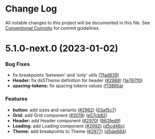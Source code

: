 # Change Log

All notable changes to this project will be documented in this file.
See [Conventional Commits](https://conventionalcommits.org) for commit guidelines.

# 5.1.0-next.0 (2023-01-02)

### Bug Fixes

- fix breakpoints 'between' and 'only' utils ([7fad839](https://github.com/lumada-design/hv-uikit-react/commit/7fad839873871d3f739340fe148e4888cffe6c42))
- **Header:** fix ds5Theme definition for header ([#2988](https://github.com/lumada-design/hv-uikit-react/issues/2988)) ([1e767f0](https://github.com/lumada-design/hv-uikit-react/commit/1e767f061175c80796e2a64046ee7f306299ebf8))
- **spacing-tokens:** fix spacing tokens values ([f13865a](https://github.com/lumada-design/hv-uikit-react/commit/f13865aa6413488e05984dfde704b6a1e2dcce93))

### Features

- **button:** add sizes and variants ([#2962](https://github.com/lumada-design/hv-uikit-react/issues/2962)) ([03af5c7](https://github.com/lumada-design/hv-uikit-react/commit/03af5c78e8634aa7af04cb870048b3f16cffaa95))
- **Grid:** add Grid component ([#3019](https://github.com/lumada-design/hv-uikit-react/issues/3019)) ([e57cb82](https://github.com/lumada-design/hv-uikit-react/commit/e57cb82df6495a42f1d19cfac39a99158283f301))
- **Header:** add Header component ([#2970](https://github.com/lumada-design/hv-uikit-react/issues/2970)) ([663fed9](https://github.com/lumada-design/hv-uikit-react/commit/663fed9dd216c113642e0f7e6932edcca000093c))
- **Loading:** add Loading component ([#2992](https://github.com/lumada-design/hv-uikit-react/issues/2992)) ([d5cd46c](https://github.com/lumada-design/hv-uikit-react/commit/d5cd46c290f83fbf7b9f5daece69bc6b284d688b))
- **Theme:** add breakpoints to Theme ([#2977](https://github.com/lumada-design/hv-uikit-react/issues/2977)) ([d5de684](https://github.com/lumada-design/hv-uikit-react/commit/d5de684c03f48cebdd8641e0ec9c0b8b08e05955))

